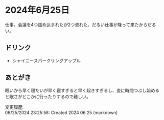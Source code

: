 # 2024年6月25日

仕事。会議を4つ詰め込まれたが2つ流れた。だるい仕事が降って来たからだるい。

## ドリンク

- シャイニースパークリングアップル

## あとがき

眠いから早く寝たいが早く寝すぎると早く起きすぎるし、変に時間つぶし始めると眠さがどこかに行ったりするので難しい。

変更履歴:  
06/25/2024 23:25:58: Created 2024 06 25 (markdown)  
